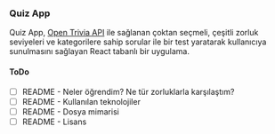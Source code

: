 ### Quiz App

Quiz App, [Open Trivia API](https://opentdb.com/api_config.php) ile sağlanan çoktan seçmeli, çeşitli zorluk seviyeleri ve kategorilere sahip sorular ile bir test yaratarak kullanıcıya sunulmasını sağlayan React tabanlı bir uygulama.

#### ToDo

- [ ] README - Neler öğrendim? Ne tür zorluklarla karşılaştım?
- [ ] README - Kullanılan teknolojiler
- [ ] README - Dosya mimarisi
- [ ] README - Lisans
